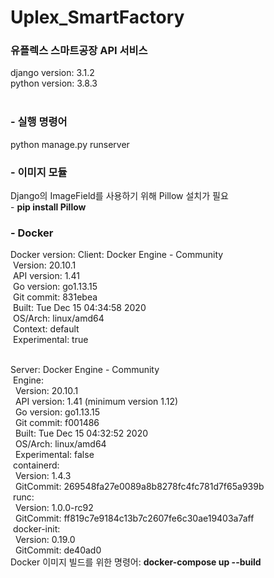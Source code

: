 # Uplex_SmartFactory

<h3> 유플렉스 스마트공장 API 서비스</h3>

django version: 3.1.2 <br>
python version: 3.8.3 <br><br>


<h3> - 실행 명령어 </h3>
python manage.py runserver


<h3> - 이미지 모듈 </h3>
Django의 ImageField를 사용하기 위해 Pillow 설치가 필요 <br>
- <b>pip install Pillow</b> <br>

<h3> - Docker </h3>
Docker version: Client: Docker Engine - Community <br>
&nbsp;Version:           20.10.1 <br>
&nbsp;API version:       1.41 <br>
&nbsp;Go version:        go1.13.15 <br>
&nbsp;Git commit:        831ebea <br>
&nbsp;Built:             Tue Dec 15 04:34:58 2020 <br>
&nbsp;OS/Arch:           linux/amd64 <br>
&nbsp;Context:           default <br>
&nbsp;Experimental:      true <br> <br>

Server: Docker Engine - Community <br>
&nbsp;Engine: <br>
&nbsp;&nbsp;Version:          20.10.1 <br>
&nbsp;&nbsp;API version:      1.41 (minimum version 1.12) <br>
&nbsp;&nbsp;Go version:       go1.13.15 <br>
&nbsp;&nbsp;Git commit:       f001486 <br>
&nbsp;&nbsp;Built:            Tue Dec 15 04:32:52 2020 <br>
&nbsp;&nbsp;OS/Arch:          linux/amd64 <br>
&nbsp;&nbsp;Experimental:     false <br>
&nbsp;containerd: <br>
&nbsp;&nbsp;Version:          1.4.3 <br>
&nbsp;&nbsp;GitCommit:        269548fa27e0089a8b8278fc4fc781d7f65a939b <br>
&nbsp;runc: <br>
&nbsp;&nbsp;Version:          1.0.0-rc92 <br>
&nbsp;&nbsp;GitCommit:        ff819c7e9184c13b7c2607fe6c30ae19403a7aff <br>
&nbsp;docker-init: <br>
&nbsp;&nbsp;Version:          0.19.0 <br>
&nbsp;&nbsp;GitCommit:        de40ad0 <br>
Docker 이미지 빌드를 위한 명령어: <b> docker-compose up --build </b>
